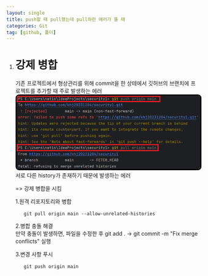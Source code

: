 ```yaml
---
layout: single
title: push할 때 pull했는데 pull하란 에러가 뜰 때
categories: Git
tag: [github, 폴더]
---
```


1. # 강제 병합

   기존 프로젝트에서 형상관리를 위해 commit을 한 상테에서 깃허브의 브랜치에 프로젝트를 추가할 때 주로 발생하는 에러   
   <img src="../../imgs/git/fail_push_error.png" style="border:3px solid black;border-radius:9px;width:500px">   
   서로 다른 history가 존재하기 때문에 발생하는 에러   

   => 강제 병합을 시킴   


   1.원격 리포지토리와 병합   
   ```
      git pull origin main --allow-unrelated-histories
   ```   

   2.병합 충돌 해결   
   만약 충돌이 발생하면, 파일을 수정한 후 git add . → git commit -m "Fix merge conflicts" 실행   

   3.변경 사항 푸시   
   ```
      git push origin main
   ```   
   